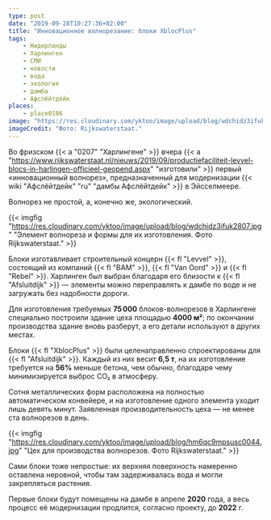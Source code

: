 ```yaml
---
type: post
date: "2019-09-28T10:27:36+02:00"
title: "Инновационное волнорезание: блоки XblocPlus"
tags:
    - Нидерланды
    - Харлинген
    - СМИ
    - новости
    - вода
    - экология
    - дамба
    - Афслёйтдейк
places:
    - place0186
image: "https://res.cloudinary.com/yktoo/image/upload/blog/wdchidz3ifuk2807.jpg"
imageCredit: "Фото: Rijkswaterstaat."
---
```


Во фризском {{< a "0207" "Харлингене" >}} вчера {{< a "https://www.rijkswaterstaat.nl/nieuws/2019/09/productiefaciliteit-levvel-blocs-in-harlingen-officieel-geopend.aspx" "изготовили" >}} первый «инновационный волнорез», предназначенный для модернизации {{< wiki "Афслёйтдейк" "ru" "дамбы Афслёйтдейк" >}} в Эйсселмеере.

Волнорез не простой, а, конечно же, экологический.

<!--more-->

{{< imgfig "https://res.cloudinary.com/yktoo/image/upload/blog/wdchidz3ifuk2807.jpg" "Элемент волнореза и формы для их изготовления. Фото Rijkswaterstaat." >}}

Блоки изготавливает строительный концерн {{< fl "Levvel" >}}, состоящий из компаний {{< fl "BAM" >}}, {{< fl "Van Oord" >}} и {{< fl "Rebel" >}}. Харлинген был выбран благодаря его близости к {{< fl "Afsluitdijk" >}} — элементы можно переправлять к дамбе по воде и не загружать без надобности дороги.

Для изготовления требуемых **75 000** блоков-волнорезов в Харлингене специально построили здание цеха площадью **4000 м²**; по окончании производства здание вновь разберут, а его детали используют в других местах.

Блоки {{< fl "XblocPlus" >}} были целенаправленно спроектированы для {{< fl "Afsluitdijk" >}}. Каждый из них весит **6,5 т**, на их изготовление требуется на **56%** меньше бетона, чем обычно, благодаря чему минимизируется выброс CO₂ в атмосферу.

Сотня металлических форм расположена на полностью автоматическом конвейере, и на изготовление одного элемента уходит лишь девять минут. Заявленная производительность цеха — не менее ста волнорезов в день.

{{< imgfig "https://res.cloudinary.com/yktoo/image/upload/blog/hm6qc9mpsusc0044.jpg" "Цех для производства волнорезов. Фото Rijkswaterstaat." >}}

Сами блоки тоже непростые: их верхняя поверхность намеренно оставлена неровной, чтобы там задерживалась вода и могли закрепляться растения.

Первые блоки будут помещены на дамбе в апреле **2020** года, а весь процесс её модернизации продлится, согласно проекту, до **2022** г.